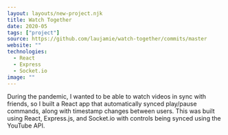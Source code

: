 ```yaml
---
layout: layouts/new-project.njk
title: Watch Together
date: 2020-05
tags: ["project"]
source: https://github.com/laujamie/watch-together/commits/master
website: ""
technologies:
  - React
  - Express
  - Socket.io
image: ""
---
```


During the pandemic, I wanted to be able to watch videos in sync with friends, so I built a React app that automatically synced play/pause commands, along with timestamp changes between users. This was built using React, Express.js, and Socket.io with controls being synced using the YouTube API.
